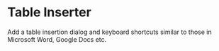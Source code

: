 # Table Inserter
Add a table insertion dialog and keyboard shortcuts similar to those in Microsoft Word, Google Docs etc.
